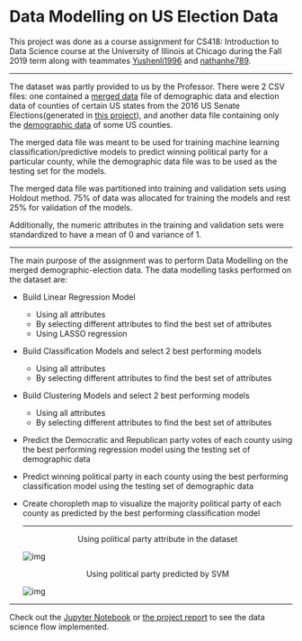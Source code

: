 # Data Modelling on US Election Data

This project was done as a course assignment for CS418: Introduction to Data Science course at the University of Illinois at Chicago during the Fall 2019 term along with teammates [Yushenli1996](https://github.com/Yushenli1996) and [nathanhe789](https://github.com/nathanhe789).

----

The dataset was partly provided to us by the Professor. There were 2 CSV files: one contained a [merged data](merged_train.csv) file of demographic data and election data of counties of certain US states from the 2016 US Senate Elections(generated in [this project](https://github.com/samujjwaal/US-Election-Data-Exploration)), and another data file containing only the [demographic data](demographics_test.csv) of some US counties.  

The merged data file was meant to be used for training machine learning classification/predictive models to predict winning political party for a particular county, while the demographic data file was to be used as the testing set for the models.

The merged data file was partitioned into training and validation sets using Holdout method. 75% of data was allocated for training the models and rest 25% for validation of the models.

Additionally, the numeric attributes in the training and validation sets were standardized to have a mean of 0 and variance of 1.

----

The main purpose of the assignment was to perform Data Modelling on the merged demographic-election data. The data modelling tasks performed on the dataset are:

* Build Linear Regression Model
  * Using all attributes
  * By selecting different attributes to find the best set of attributes
  * Using LASSO regression

* Build Classification Models and select 2 best performing models  

  * Using all attributes
  * By selecting different attributes to find the best set of attributes

* Build Clustering Models and select 2 best performing models

  * Using all attributes
  * By selecting different attributes to find the best set of attributes

* Predict the Democratic and Republican party votes of each county using the best performing regression model using the testing set of demographic data

* Predict winning political party in each county using the best performing classification model using the testing set of demographic data

* Create choropleth map to visualize the majority political party of each county as predicted by the best performing classification model

  ----
  
  <p align="center">Using political party attribute in the dataset</p>
  
  ![img](https://lh3.googleusercontent.com/UzEIY3xuEeri1sd6ixbbhojC4NdmkDaMLJ43qPAz2LfKlyI1h0OwXlb85y2PtvXrPp0L8Ug8JwxYB3k8P_swoMhaAxPMKu5R93FItCseqTxLmRngV7l5xu3ZcBvxOze4iwnvhv7W)
  
  <p align="center">Using political party predicted by SVM</p>
  
  ![img](https://lh3.googleusercontent.com/n-82Lptqh0DD_sMmcFoV1JEnYSZrAaxUk-1m9aD7LupXssKyp4XwOiH7naCU6uLrAUSrgCh7QQBWOrSAT17bSHSM3SNghvcB3AZWu3y4MYSiJJtGtnGg78H6ruzOzhsqPqliQ5lF)

----------

Check out the [Jupyter Notebook](Election_Modelling.ipynb "US Election Data Modelling") or [the project report](https://docs.google.com/document/d/1w3Hp9WaRaJIc5R916e6VGTBtik7xki5qSDiWj2TZEu8/edit?usp=sharing "Project Report") to see the data science flow implemented.